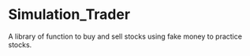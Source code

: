 # Simulation_Trader
A library of function to buy and sell stocks using fake money to practice stocks.
